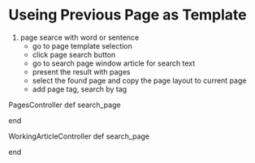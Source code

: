 # Useing Previous Page as Template

1. page searce with word or sentence
    - go to page template selection
    - click page search button
    - go to search page window article for search text
    - present the result with pages 
    - select the found page and copy the page layout to current page
    - add page tag, search by tag
    
PagesController
def search_page

end

WorkingArticleController
def search_page

end